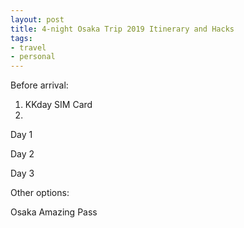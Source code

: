 ```yaml
---
layout: post
title: 4-night Osaka Trip 2019 Itinerary and Hacks
tags:
- travel
- personal
---
```


Before arrival:

1. KKday SIM Card
2. 

Day 1

Day 2

Day 3


Other options:

Osaka Amazing Pass

